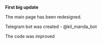 **First big update**

The main page has been redesigned.

Telegram bot was created - @kil_manda_bot

The code was improved
